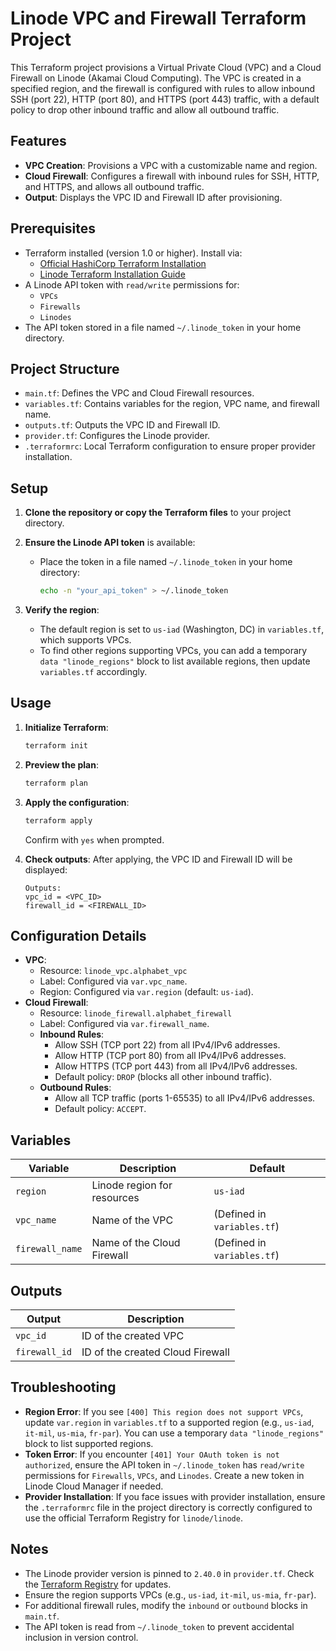 # Linode VPC and Firewall Terraform Project

This Terraform project provisions a Virtual Private Cloud (VPC) and a Cloud Firewall on Linode (Akamai Cloud Computing). The VPC is created in a specified region, and the firewall is configured with rules to allow inbound SSH (port 22), HTTP (port 80), and HTTPS (port 443) traffic, with a default policy to drop other inbound traffic and allow all outbound traffic.

## Features

- **VPC Creation**: Provisions a VPC with a customizable name and region.
- **Cloud Firewall**: Configures a firewall with inbound rules for SSH, HTTP, and HTTPS, and allows all outbound traffic.
- **Output**: Displays the VPC ID and Firewall ID after provisioning.

## Prerequisites

- Terraform installed (version 1.0 or higher). Install via:
  - [Official HashiCorp Terraform Installation](https://developer.hashicorp.com/terraform/install)
  - [Linode Terraform Installation Guide](https://www.linode.com/docs/guides/create-a-multicloud-infrastructure-using-terraform/)
- A Linode API token with `read/write` permissions for:
  - `VPCs`
  - `Firewalls`
  - `Linodes`
- The API token stored in a file named `~/.linode_token` in your home directory.

## Project Structure

- `main.tf`: Defines the VPC and Cloud Firewall resources.
- `variables.tf`: Contains variables for the region, VPC name, and firewall name.
- `outputs.tf`: Outputs the VPC ID and Firewall ID.
- `provider.tf`: Configures the Linode provider.
- `.terraformrc`: Local Terraform configuration to ensure proper provider installation.

## Setup

1. **Clone the repository or copy the Terraform files** to your project directory.
2. **Ensure the Linode API token** is available:
   - Place the token in a file named `~/.linode_token` in your home directory:

     ```bash
     echo -n "your_api_token" > ~/.linode_token
     ```

3. **Verify the region**:
   - The default region is set to `us-iad` (Washington, DC) in `variables.tf`, which supports VPCs.
   - To find other regions supporting VPCs, you can add a temporary `data "linode_regions"` block to list available regions, then update `variables.tf` accordingly.

## Usage

1. **Initialize Terraform**:

   ```bash
   terraform init
   ```

2. **Preview the plan**:

   ```bash
   terraform plan
   ```

3. **Apply the configuration**:

   ```bash
   terraform apply
   ```

   Confirm with `yes` when prompted.

4. **Check outputs**: After applying, the VPC ID and Firewall ID will be displayed:

   ```
   Outputs:
   vpc_id = <VPC_ID>
   firewall_id = <FIREWALL_ID>
   ```

## Configuration Details

- **VPC**:
  - Resource: `linode_vpc.alphabet_vpc`
  - Label: Configured via `var.vpc_name`.
  - Region: Configured via `var.region` (default: `us-iad`).
- **Cloud Firewall**:
  - Resource: `linode_firewall.alphabet_firewall`
  - Label: Configured via `var.firewall_name`.
  - **Inbound Rules**:
    - Allow SSH (TCP port 22) from all IPv4/IPv6 addresses.
    - Allow HTTP (TCP port 80) from all IPv4/IPv6 addresses.
    - Allow HTTPS (TCP port 443) from all IPv4/IPv6 addresses.
    - Default policy: `DROP` (blocks all other inbound traffic).
  - **Outbound Rules**:
    - Allow all TCP traffic (ports 1-65535) to all IPv4/IPv6 addresses.
    - Default policy: `ACCEPT`.

## Variables

| Variable | Description | Default |
| --- | --- | --- |
| `region` | Linode region for resources | `us-iad` |
| `vpc_name` | Name of the VPC | (Defined in `variables.tf`) |
| `firewall_name` | Name of the Cloud Firewall | (Defined in `variables.tf`) |

## Outputs

| Output | Description |
| --- | --- |
| `vpc_id` | ID of the created VPC |
| `firewall_id` | ID of the created Cloud Firewall |

## Troubleshooting

- **Region Error**: If you see `[400] This region does not support VPCs`, update `var.region` in `variables.tf` to a supported region (e.g., `us-iad`, `it-mil`, `us-mia`, `fr-par`). You can use a temporary `data "linode_regions"` block to list supported regions.
- **Token Error**: If you encounter `[401] Your OAuth token is not authorized`, ensure the API token in `~/.linode_token` has `read/write` permissions for `Firewalls`, `VPCs`, and `Linodes`. Create a new token in Linode Cloud Manager if needed.
- **Provider Installation**: If you face issues with provider installation, ensure the `.terraformrc` file in the project directory is correctly configured to use the official Terraform Registry for `linode/linode`.

## Notes

- The Linode provider version is pinned to `2.40.0` in `provider.tf`. Check the [Terraform Registry](https://registry.terraform.io/providers/linode/linode/latest) for updates.
- Ensure the region supports VPCs (e.g., `us-iad`, `it-mil`, `us-mia`, `fr-par`).
- For additional firewall rules, modify the `inbound` or `outbound` blocks in `main.tf`.
- The API token is read from `~/.linode_token` to prevent accidental inclusion in version control.
